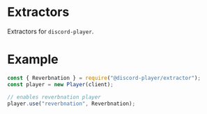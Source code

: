 # Extractors
Extractors for `discord-player`.

# Example

```js
const { Reverbnation } = require("@discord-player/extractor");
const player = new Player(client);

// enables reverbnation player
player.use("reverbnation", Reverbnation);
```